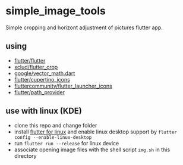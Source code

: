 # simple_image_tools

Simple cropping and horizont adjustment of pictures flutter app.

## using
* [flutter/flutter](https://github.com/flutter/flutter)
* [xclud/flutter_crop](https://github.com/xclud/flutter_crop)
* [google/vector_math.dart](https://github.com/google/vector_math.dart)
* [flutter/cupertino_icons](https://github.com/flutter/cupertino_icons)
* [fluttercommunity/flutter_launcher_icons](https://github.com/fluttercommunity/flutter_launcher_icons)
* [flutter/path_provider](https://github.com/flutter/plugins/tree/master/packages/path_provider)


## use with linux (KDE)
* clone this repo and change folder
* install [flutter for linux](https://flutter.dev/docs/get-started/install/linux) and enable linux desktop support by `flutter config --enable-linux-desktop`
* run `flutter run --release` for linux device
* associate opening image files with the shell script `img.sh` in this directory
